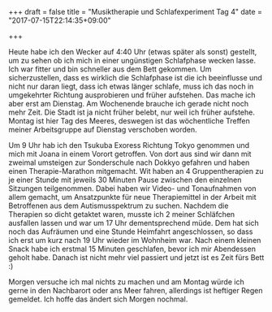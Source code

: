 +++
draft = false
title = "Musiktherapie und Schlafexperiment Tag 4"
date = "2017-07-15T22:14:35+09:00"

+++

Heute habe ich den Wecker auf 4:40 Uhr (etwas später als sonst) gestellt, um zu
sehen ob ich mich in einer ungünstigen Schlafphase wecken lasse. Ich war fitter
und bin schneller aus dem Bett gekommen. Um sicherzustellen, dass es wirklich
die Schlafphase ist die ich beeinflusse und nicht nur daran liegt, dass ich
etwas länger schlafe, muss ich das noch in umgekehrter Richtung ausprobieren und
früher aufstehen. Das mache ich aber erst am Dienstag. Am Wochenende brauche ich
gerade nicht noch mehr Zeit. Die Stadt ist ja nicht früher belebt, nur weil ich
früher aufstehe. Montag ist hier Tag des Meeres, deswegen ist das wöchentliche
Treffen meiner Arbeitsgruppe auf Dienstag verschoben worden.

Um 9 Uhr hab ich den Tsukuba Exoress Richtung Tokyo genommen und mich mit Joana
in einem Vorort getroffen. Von dort aus sind wir dann mit zweimal umsteigen zur
Sonderschule nach Dokkyo gefahren und haben einen Therapie-Marathon mitgemacht.
Wit haben an 4 Gruppentherapien zu je einer Stunde mit jeweils 30 Minuten Pause
zwischen den einzelnen Sitzungen teilgenommen. Dabei haben wir Video- und
Tonaufnahmen von allem gemacht, um Ansatzpunkte für neue Therapiemittel in der
Arbeit mit Betroffenen aus dem Autismusspektrum zu suchen. Nachdem die Therapien
so dicht getaktet waren, musste ich 2 meiner Schläfchen ausfallen lassen und war
um 17 Uhr dementsprechend müde. Dem hat sich noch das Aufräumen und eine Stunde
Heimfahrt angeschlossen, so dass ich erst um kurz nach 19 Uhr wieder im Wohnheim
war. Nach einem kleinen Snack habe ich erstmal 15 Minuten geschlafen, bevor ich
mir Abendessen geholt habe. Danach ist nicht mehr viel passiert und jetzt ist es
Zeit fürs Bett :)

Morgen versuche ich mal nichts zu machen und am Montag würde ich gerne in den
Nachbarort oder ans Meer fahren, allerdings ist heftiger Regen gemeldet. Ich
hoffe das ändert sich Morgen nochmal.
